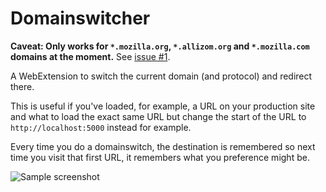 # Domainswitcher

**Caveat: Only works for `*.mozilla.org`, `*.allizom.org` and `*.mozilla.com` domains at the moment.** See [issue #1](https://github.com/peterbe/domainswitcher/issues/1).

A WebExtension to switch the current domain (and protocol) and redirect there.

This is useful if you've loaded, for example, a URL on your production site
and what to load the exact same URL but change the start of the URL
to `http://localhost:5000` instead for example.

Every time you do a domainswitch, the destination is remembered so next time
you visit that first URL, it remembers what you preference might be.

![Sample screenshot](https://github.com/peterbe/domainswitcher/raw/master/screenshot.png)
